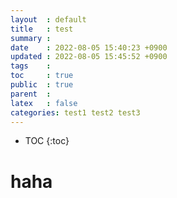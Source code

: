 ```yaml
---
layout  : default
title   : test
summary : 
date    : 2022-08-05 15:40:23 +0900
updated : 2022-08-05 15:45:52 +0900
tags    : 
toc     : true
public  : true
parent  : 
latex   : false
categories: test1 test2 test3
---
```

* TOC
{:toc}

# haha
